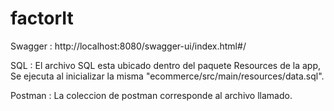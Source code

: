 # factorIt

Swagger : http://localhost:8080/swagger-ui/index.html#/

SQL : El archivo SQL esta ubicado dentro del paquete Resources de la app, Se ejecuta al inicializar la misma "ecommerce/src/main/resources/data.sql".

Postman : La coleccion de postman corresponde al archivo llamado.
